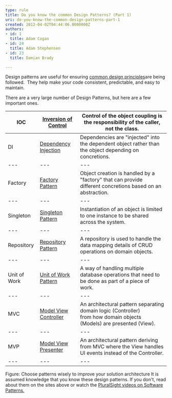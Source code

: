 ```yaml
---
type: rule
title: Do you know the common Design Patterns? (Part 1)
uri: do-you-know-the-common-design-patterns-part-1
created: 2012-04-02T04:44:06.0000000Z
authors:
- id: 1
  title: Adam Cogan
- id: 24
  title: Adam Stephensen
- id: 23
  title: Damian Brady

---
```


 
Design patterns are useful for ensuring [common design principles](/Pages/DoYouKnowCommonDesignPrinciples.aspx)are being followed.  They help make your code consistent, predictable, and easy to maintain.
 
​There are a very large number of Design Patterns, but here are a few important ones.


| ​IOC | [​Inversion of Control](http&#58;//en.wikipedia.org/wiki/Inversion_of_control) | Control of the object coupling is the responsibility of the caller, not the class. |
| --- | --- | --- |
| ​DI | ​[Dependency Injection](http&#58;//en.wikipedia.org/wiki/Dependency_injection) | Dependencies are "injected" into the dependent object rather than the object depending on concretions. |
| --- | --- | --- |
| ​Factory | [​Factory Pattern](http&#58;//en.wikipedia.org/wiki/Factory_pattern) | ​Object creation is handled by a "factory" that can provide different concretions based on an abstraction. |
| --- | --- | --- |
| ​Singleton | [​Singleton Pattern](http&#58;//en.wikipedia.org/wiki/Singleton_pattern) | ​Instantiation of an object is limited to one instance to be shared across the system. |
| --- | --- | --- |
| ​Repository | [​Repository Pattern](http&#58;//msdn.microsoft.com/en-us/library/ff649690.aspx) | ​A repository is used to handle the data mapping details of CRUD operations on domain objects. |
| --- | --- | --- |
| ​Unit of Work | [​Unit of Work Pattern](http&#58;//msdn.microsoft.com/en-us/magazine/dd882510.aspx) | ​A way of handling multiple database operations that need to be done as part of a piece of work. |
| --- | --- | --- |
| ​MVC | [​Model View Controller](http&#58;//en.wikipedia.org/wiki/Model%e2%80%93view%e2%80%93controller) | ​An architectural pattern separating domain logic (Controller) from how domain objects (Models) are presented (View). |
| --- | --- | --- |
| ​MVP | [​Model View Presenter](http&#58;//en.wikipedia.org/wiki/Model_View_Presenter) | ​An architectural pattern deriving from MVC where the View handles UI events instead of the Controller. |
| --- | --- | --- |

Figure: Choose patterns wisely to improve your solution architecture
It is assumed knowledge that you know these design patterns. If you don't, read about them on the sites above or watch the [PluralSight videos on Software Patterns.](http&#58;//www.pluralsight-training.net/microsoft/courses/TableOfContents?courseName=patterns-library)

